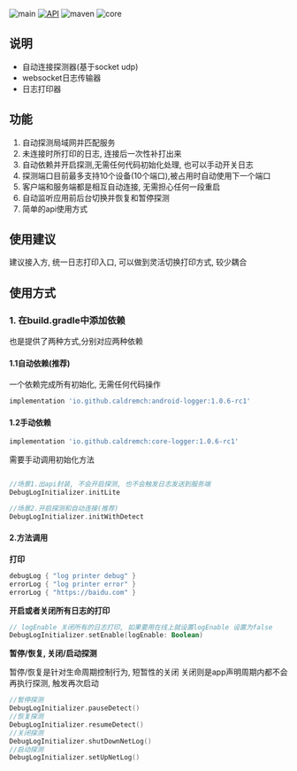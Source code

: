 ![main](https://github.com/android-module/android-logger/actions/workflows/android.yml/badge.svg?branch=main)
[![API](https://img.shields.io/badge/API-21%2B-brightgreen.svg?style=flat-square)](https://android-arsenal.com/api?level=21)
![maven](https://img.shields.io/maven-central/v/io.github.caldremch/android-logger?style=flat-square)
![core](https://img.shields.io/maven-central/v/io.github.caldremch/core-logger?style=flat-square)

## 说明

- 自动连接探测器(基于socket udp)
- websocket日志传输器
- 日志打印器

## 功能

1. 自动探测局域网并匹配服务
2. 未连接时所打印的日志, 连接后一次性补打出来
3. 自动依赖并开启探测,无需任何代码初始化处理, 也可以手动开关日志
4. 探测端口目前最多支持10个设备(10个端口),被占用时自动使用下一个端口
5. 客户端和服务端都是相互自动连接, 无需担心任何一段重启
6. 自动监听应用前后台切换并恢复和暂停探测
7. 简单的api使用方式

## 使用建议

建议接入方, 统一日志打印入口, 可以做到灵活切换打印方式, 较少耦合

## 使用方式

### 1. 在build.gradle中添加依赖

也是提供了两种方式,分别对应两种依赖

#### 1.1自动依赖(推荐)

一个依赖完成所有初始化, 无需任何代码操作

```gradle
implementation 'io.github.caldremch:android-logger:1.0.6-rc1'
```

#### 1.2手动依赖

```gradle
implementation 'io.github.caldremch:core-logger:1.0.6-rc1'
```

需要手动调用初始化方法

```kotlin

//场景1.出api封装, 不会开启探测, 也不会触发日志发送到服务端
DebugLogInitializer.initLite

//场景2.开启探测和自动连接(推荐)
DebugLogInitializer.initWithDetect

```

#### 2.方法调用

**打印**

```kotlin
debugLog { "log printer debug" }
errorLog { "log printer error" }
errorLog { "https://baidu.com" }
```

**开启或者关闭所有日志的打印**

```kotlin
// logEnable 关闭所有的日志打印, 如果要用在线上就设置logEnable 设置为false
DebugLogInitializer.setEnable(logEnable: Boolean)
```

**暂停/恢复, 关闭/启动探测**

暂停/恢复是针对生命周期控制行为, 短暂性的关闭
关闭则是app声明周期内都不会再执行探测, 触发再次启动

```kotlin
//暂停探测
DebugLogInitializer.pauseDetect()
//恢复探测
DebugLogInitializer.resumeDetect()
//关闭探测
DebugLogInitializer.shutDownNetLog()
//启动探测
DebugLogInitializer.setUpNetLog()
```


